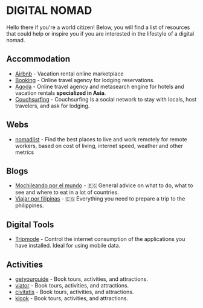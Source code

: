 # DIGITAL NOMAD 
Hello there if you're a world citizen!
Below, you will find a list of resources that could help or inspire you if you are interested in the lifestyle of a digital nomad.

## Accommodation
* [Airbnb](https://airbnb.com) - Vacation rental online marketplace
* [Booking](https://booking.com) - Online travel agency for lodging reservations.
* [Agoda](https://www.agoda.com) - Online travel agency and metasearch engine for hotels and vacation rentals  **specialized in Asia**.
* [Couchsurfing](https://www.couchsurfing.com) - Couchsurfing is a social network to stay with locals, host travelers, and ask for lodging.

## Webs
* [nomadlist](https://nomadlist.com/) - Find the best places to live and work remotely for remote workers, based on cost of living, internet speed, weather and other metrics

## Blogs
* [Mochileando por el mundo](http://mochileandoporelmundo.com/) - 🇪🇸  General advice on what to do, what to see and where to eat in a lot of countries.
* [Viajar por filipinas](https://www.viajarporfilipinas.com) - 🇪🇸  Everything you need to prepare a trip to the philippines.


## Digital Tools
* [Tripmode](https://www.tripmode.ch) - Control the internet consumption of the applications you have installed. Ideal for using mobile data.

## Activities
* [getyourguide](https://www.getyourguide.com/) - Book tours, activities, and attractions.
* [viator](https://www.viator.com/) - Book tours, activities, and attractions.
* [civitatis](https://www.civitatis.com/) - Book tours, activities, and attractions.
* [klook](https://www.klook.com/) - Book tours, activities, and attractions.
